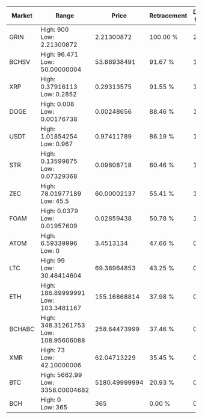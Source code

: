 | Market | Range | Price| Retracement | Doubles to 50% |
| --- | --- | --- | --- | --- |
| GRIN | High: 900<br />Low: 2.21300872 | 2.21300872 | 100.00 % | 203.84 |
| BCHSV | High: 96.471<br />Low: 50.00000004 | 53.86938491 | 91.67 % | 1.36 |
| XRP | High: 0.37916113<br />Low: 0.2852 | 0.29313575 | 91.55 % | 1.13 |
| DOGE | High: 0.008<br />Low: 0.00176738 | 0.00248656 | 88.46 % | 1.96 |
| USDT | High: 1.01854254<br />Low: 0.967 | 0.97411789 | 86.19 % | 1.02 |
| STR | High: 0.13599875<br />Low: 0.07329368 | 0.09808718 | 60.46 % | 1.07 |
| ZEC | High: 78.01977189<br />Low: 45.5 | 60.00002137 | 55.41 % | 1.03 |
| FOAM | High: 0.0379<br />Low: 0.01957609 | 0.02859438 | 50.78 % | 1.01 |
| ATOM | High: 6.59339996<br />Low: 0 | 3.4513134 | 47.66 % | 0.00 |
| LTC | High: 99<br />Low: 30.48414604 | 69.36964853 | 43.25 % | 0.00 |
| ETH | High: 186.89999991<br />Low: 103.3481167 | 155.16868814 | 37.98 % | 0.00 |
| BCHABC | High: 348.31261753<br />Low: 108.95606088 | 258.64473999 | 37.46 % | 0.00 |
| XMR | High: 73<br />Low: 42.10000006 | 62.04713229 | 35.45 % | 0.00 |
| BTC | High: 5662.99<br />Low: 3358.00004682 | 5180.49999994 | 20.93 % | 0.00 |
| BCH | High: 0<br />Low: 365 | 365 | 0.00 % | 0.00 |
